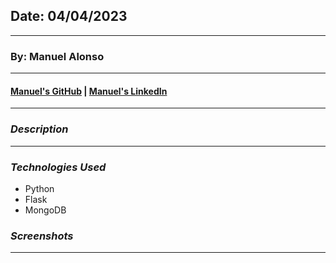 ## Date: 04/04/2023

---

### By: Manuel Alonso

---

#### [Manuel's GitHub](https://github.com/mannyaalonso) | [Manuel's LinkedIn](https://www.linkedin.com/in/mannyaalonso/)

---

### **_Description_**

---

### **_Technologies Used_**

-   Python
-   Flask
-   MongoDB

### **_Screenshots_**

---
